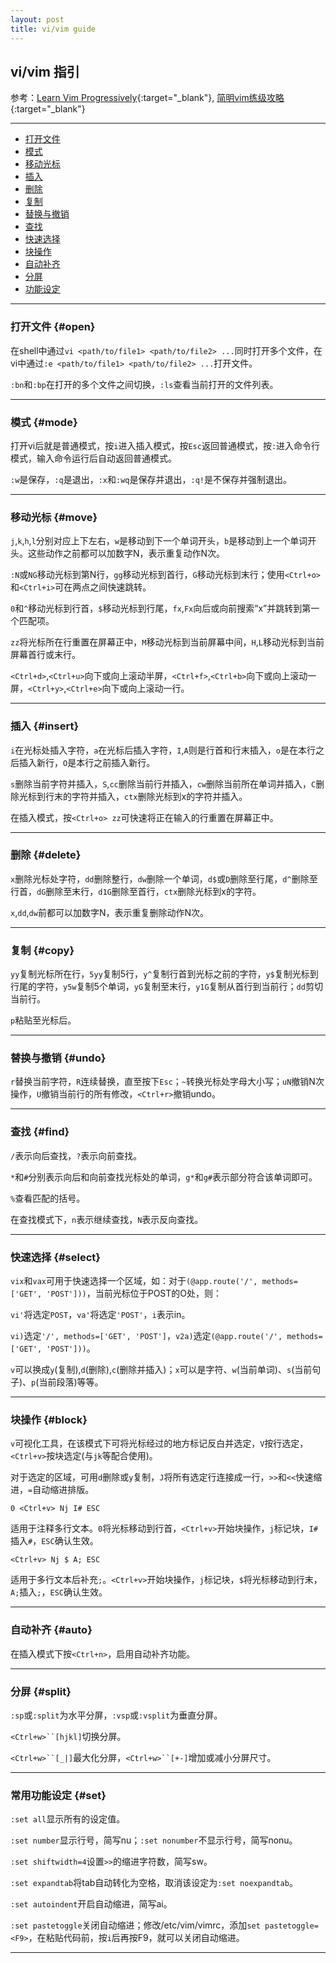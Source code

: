 ```yaml
---
layout: post
title: vi/vim guide
---
```

## vi/vim 指引

参考：[Learn Vim Progressively][ref1]{:target="_blank"}, [简明vim练级攻略][ref2]{:target="_blank"}

[ref1]:http://yannesposito.com/Scratch/en/blog/Learn-Vim-Progressively/
[ref2]:http://coolshell.cn/articles/5426.html

***

*   [打开文件](#open)
*   [模式](#mode)
*   [移动光标](#move)
*   [插入](#insert)
*   [删除](#delete)
*   [复制](#copy)
*   [替换与撤销](#undo)
*   [查找](#find)
*   [快速选择](#select)
*   [块操作](#block)
*   [自动补齐](#auto)
*   [分屏](#split)
*   [功能设定](#set)

***

### 打开文件 {#open}

在shell中通过`vi <path/to/file1> <path/to/file2> ...`同时打开多个文件，在vi中通过`:e <path/to/file1> <path/to/file2> ...`打开文件。

`:bn`和`:bp`在打开的多个文件之间切换，`:ls`查看当前打开的文件列表。

***

### 模式 {#mode}

打开vi后就是普通模式，按`i`进入插入模式，按`Esc`返回普通模式，按`:`进入命令行模式，输入命令运行后自动返回普通模式。

`:w`是保存，`:q`是退出，`:x`和`:wq`是保存并退出，`:q!`是不保存并强制退出。

***

### 移动光标 {#move}

`j`,`k`,`h`,`l`分别对应上下左右，`w`是移动到下一个单词开头，`b`是移动到上一个单词开头。这些动作之前都可以加数字N，表示重复动作N次。

`:N`或`NG`移动光标到第N行，`gg`移动光标到首行，`G`移动光标到末行；使用`<Ctrl+o>`和`<Ctrl+i>`可在两点之间快速跳转。

`0`和`^`移动光标到行首，`$`移动光标到行尾，`fx`,`Fx`向后或向前搜索“x”并跳转到第一个匹配项。

`zz`将光标所在行重置在屏幕正中，`M`移动光标到当前屏幕中间，`H`,`L`移动光标到当前屏幕首行或末行。

`<Ctrl+d>`,`<Ctrl+u>`向下或向上滚动半屏，`<Ctrl+f>`,`<Ctrl+b>`向下或向上滚动一屏，`<Ctrl+y>`,`<Ctrl+e>`向下或向上滚动一行。

***

### 插入 {#insert}

`i`在光标处插入字符，`a`在光标后插入字符，`I`,`A`则是行首和行末插入，`o`是在本行之后插入新行，`O`是本行之前插入新行。

`s`删除当前字符并插入，`S`,`cc`删除当前行并插入，`cw`删除当前所在单词并插入，`C`删除光标到行末的字符并插入，`ctx`删除光标到x的字符并插入。

在插入模式，按`<Ctrl+o> zz`可快速将正在输入的行重置在屏幕正中。

***

### 删除 {#delete}

`x`删除光标处字符，`dd`删除整行，`dw`删除一个单词，`d$`或`D`删除至行尾，`d^`删除至行首，`dG`删除至末行，`d1G`删除至首行，`ctx`删除光标到x的字符。

`x`,`dd`,`dw`前都可以加数字N，表示重复删除动作N次。

***

### 复制 {#copy}

`yy`复制光标所在行，`5yy`复制5行，`y^`复制行首到光标之前的字符，`y$`复制光标到行尾的字符，`y5w`复制5个单词，`yG`复制至末行，`y1G`复制从首行到当前行；`dd`剪切当前行。

`p`粘贴至光标后。

***

### 替换与撤销 {#undo}

`r`替换当前字符，`R`连续替换，直至按下`Esc`；`~`转换光标处字母大小写；`uN`撤销N次操作，`U`撤销当前行的所有修改，`<Ctrl+r>`撤销undo。

***

### 查找 {#find}

`/`表示向后查找，`?`表示向前查找。

`*`和`#`分别表示向后和向前查找光标处的单词，`g*`和`g#`表示部分符合该单词即可。

`%`查看匹配的括号。

在查找模式下，`n`表示继续查找，`N`表示反向查找。

***

### 快速选择 {#select}

`vix`和`vax`可用于快速选择一个区域，如：对于`(@app.route('/', methods=['GET', 'POST']))`，当前光标位于POST的O处，则：

`vi'`将选定`POST`，`va'`将选定`'POST'`，`i`表示in。

`vi)`选定`'/', methods=['GET', 'POST']`，`v2a)`选定`(@app.route('/', methods=['GET', 'POST']))`。

`v`可以换成`y`(复制),`d`(删除),`c`(删除并插入)；`x`可以是字符、`w`(当前单词)、`s`(当前句子)、`p`(当前段落)等等。

***

### 块操作 {#block}

`v`可视化工具，在该模式下可将光标经过的地方标记反白并选定，`V`按行选定，`<Ctrl+v>`按块选定(与`jk`等配合使用)。

对于选定的区域，可用`d`删除或`y`复制，`J`将所有选定行连接成一行，`>>`和`<<`快速缩进，`=`自动缩进排版。

    0 <Ctrl+v> Nj I# ESC

适用于注释多行文本。`0`将光标移动到行首，`<Ctrl+v>`开始块操作，`j`标记块，`I# `插入`#`，`ESC`确认生效。

    <Ctrl+v> Nj $ A; ESC

适用于多行文本后补充`;`。`<Ctrl+v>`开始块操作，`j`标记块，`$`将光标移动到行末，`A;`插入`;`，`ESC`确认生效。

***

### 自动补齐 {#auto}

在插入模式下按`<Ctrl+n>`，启用自动补齐功能。

***

### 分屏 {#split}

`:sp`或`:split`为水平分屏，`:vsp`或`:vsplit`为垂直分屏。

`<Ctrl+w>``[hjkl]`切换分屏。

`<Ctrl+w>``[_|]`最大化分屏，`<Ctrl+w>``[+-]`增加或减小分屏尺寸。

***

### 常用功能设定 {#set}

`:set all`显示所有的设定值。

`:set number`显示行号，简写nu；`:set nonumber`不显示行号，简写nonu。

`:set shiftwidth=4`设置`>>`的缩进字符数，简写sw。

`:set expandtab`将tab自动转化为空格，取消该设定为`:set noexpandtab`。

`:set autoindent`开启自动缩进，简写ai。

`:set pastetoggle`关闭自动缩进；修改/etc/vim/vimrc，添加`set pastetoggle=<F9>`，在粘贴代码前，按`i`后再按F9，就可以关闭自动缩进。 

***
